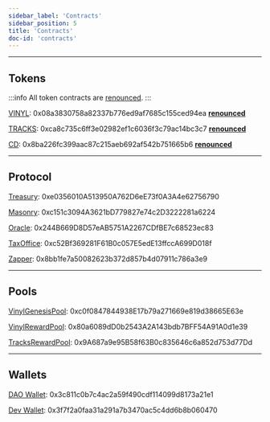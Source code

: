 ```yaml
---
sidebar_label: 'Contracts'
sidebar_position: 5
title: 'Contracts'
doc-id: 'contracts'
---
```


____

## Tokens
:::info
All token contracts are [renounced](/docs/security/renounced).
:::

[VINYL](https://ftmscan.com/address/0x08a3830758a82337b776ed9af7685c155ced94ea): 0x08a3830758a82337b776ed9af7685c155ced94ea **[renounced](https://ftmscan.com/tx/0x0e800f0bbbca88202345ed5c42bd10bc5b8de5f371beb8b209b789d3f9f3529d)**

[TRACKS](https://ftmscan.com/address/0xca8c735c6ff3e02982ef1c6036f3c79ac14bc3c7): 0xca8c735c6ff3e02982ef1c6036f3c79ac14bc3c7 **[renounced](https://ftmscan.com/tx/0x539ff3525c9b1a6da379f8147122222acc5caa3ad29daa0767bb29a73821918d)**

[CD](https://ftmscan.com/tx/0xeea21900b8cf2a11f3994b075640a15708db60d87d0db20114cfd5dd8d22af50): 0x8ba226fc399aac87c215aeb692af542b751665b6 **[renounced](https://ftmscan.com/tx/0xeea21900b8cf2a11f3994b075640a15708db60d87d0db20114cfd5dd8d22af50)**

______
## Protocol

[Treasury](https://ftmscan.com/address/0xe0356010a513950a762d6ee73f0a3a4e62756790): 0xe0356010A513950A762D6eE73f0A3A4e62756790

[Masonry](https://ftmscan.com/address/0xc151c3094a3621bd779827e74c2d3222281a6224): 0xc151c3094A3621bD779827e74c2D3222281a6224

[Oracle](https://ftmscan.com/address/0x244b669d8d57eab5751a2267cdfbe7c68523ec83): 0x244B669D8D57eAB5751A2267CDfBE7c68523ec83

[TaxOffice](https://ftmscan.com/address/0xc52bf369281f61b0c057e5ede13ffcca699d018f): 0xc52Bf369281F61B0c057E5edE13ffccA699D018f

[Zapper](https://ftmscan.com/address/0x8bb1fe7a50082623b372d857b4d07911c786a3e9): 0x8bb1fe7a50082623b372d857b4d07911c786a3e9

______

## Pools

[VinylGenesisPool](https://ftmscan.com/address/0xc0f0847844938e17b79a271669e819d38665e63e): 0xc0f0847844938E17b79a271669e819d38665E63e

[VinylRewardPool](https://ftmscan.com/address/0x80a6089dd0b2543a2a143bdb7bff54a91a0d1e39): 0x80a6089dD0b2543A2A143bdb7BFF54A91A0d1e39

[TracksRewardPool](https://ftmscan.com/address/0x9a687a9e95b58f63b0c835646c6a852d753d77dd): 0x9A687a9e95B58f63B0c835646c6a852d753d77Dd
______
## Wallets

[DAO Wallet](https://ftmscan.com/address/0x3c811c0b7c4ac2a59f490cdf114099d8173a21e1): 0x3c811c0b7c4ac2a59f490cdf114099d8173a21e1

[Dev Wallet](https://ftmscan.com/address/0x3f7f2a0faa31a291a7b3470ac5c4dd6b8b060470): 0x3f7f2a0faa31a291a7b3470ac5c4dd6b8b060470

